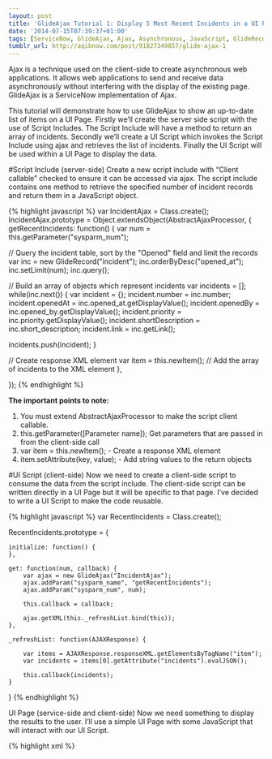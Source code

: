 ```yaml
---
layout: post
title: 'GlideAjax Tutorial 1: Display 5 Most Recent Incidents in a UI Page'
date: '2014-07-15T07:39:37+01:00'
tags: [ServiceNow, GlideAjax, Ajax, Asynchronous, JavaScript, GlideRecord]
tumblr_url: http://aqibnow.com/post/91827349857/glide-ajax-1
---
```

Ajax is a technique used on the client-side to create asynchronous web applications. It allows web applications to send and receive data asynchronously without interfering with the display of the existing page. GlideAjax is a ServiceNow implementation of Ajax.

<!--break-->

This tutorial will demonstrate how to use GlideAjax to show an up-to-date list of items on a UI Page. Firstly we’ll create the server side script with the use of Script Includes. The Script Include will have a method to return an array of incidents. Secondly we’ll create a UI Script which invokes the Script Include using ajax and retrieves the list of incidents. Finally the UI Script will be used within a UI Page to display the data.

#Script Include (server-side)
Create a new script include with “Client callable” checked to ensure it can be accessed via ajax. The script include contains one method to retrieve the specified number of incident records and return them in a JavaScript object.

{% highlight javascript %}
var IncidentAjax = Class.create();
IncidentAjax.prototype = Object.extendsObject(AbstractAjaxProcessor, {
  getRecentIncidents: function() {
var num = this.getParameter("sysparm_num");

// Query the incident table, sort by the "Opened" field and limit the records
var inc = new GlideRecord("incident");
inc.orderByDesc("opened_at");
inc.setLimit(num);
inc.query();

// Build an array of objects which represent incidents
var incidents = [];
while(inc.next()) {
  var incident = {};
  incident.number = inc.number;
  incident.openedAt = inc.opened_at.getDisplayValue();
  incident.openedBy = inc.opened_by.getDisplayValue();
  incident.priority = inc.priority.getDisplayValue();
  incident.shortDescription = inc.short_description;
  incident.link = inc.getLink();

  incidents.push(incident);
}

// Create response XML element
var item = this.newItem();
// Add the array of incidents to the XML element
  },

});
{% endhighlight %}

**The important points to note:**

1. You must extend AbstractAjaxProcessor to make the script client callable.
2. this.getParameter([Parameter name]); Get parameters that are passed in from the client-side call
3. var item = this.newItem(); - Create a response XML element
4. item.setAttribute(key, value); - Add string values to the return objects

#UI Script (client-side)
Now we need to create a client-side script to consume the data from the script include. The client-side script can be written directly in a UI Page but it will be specific to that page. I’ve decided to write a UI Script to make the code reusable.

{% highlight javascript %}
var RecentIncidents = Class.create();

RecentIncidents.prototype = {

	initialize: function() {
	},

	get: function(num, callback) {
		var ajax = new GlideAjax("IncidentAjax");
		ajax.addParam("sysparm_name", "getRecentIncidents");
		ajax.addParam("sysparm_num", num);

		this.callback = callback;

		ajax.getXML(this._refreshList.bind(this));
	},

	_refreshList: function(AJAXResponse) {

		var items = AJAXResponse.responseXML.getElementsByTagName("item");
		var incidents = items[0].getAttribute("incidents").evalJSON();

		this.callback(incidents);
	}

}
{% endhighlight %}

UI Page (service-side and client-side)
Now we need something to display the results to the user. I’ll use a simple UI Page with some JavaScript that will interact with our UI Script.

{% highlight xml %}
<?xml version="1.0" encoding="utf-8">
<j:jelly trim="false" xmlns:j="jelly:core" xmlns:g="glide" xmlns:j2="null" xmlns:g2="null">
<script language="javascript" src="RecentIncidents.jsdbx" type="text/javascript">
<ol id="most-recent-incidents"></ol>
</j:jelly>
{% endhighlight %}

**Client script code:**

{% highlight javascript %}
var recentIncidents = new RecentIncidents();
function refreshList() {
	recentIncidents.get(5, function(incidents) {
		var list = $("most-recent-incidents");
		list.innerHTML = "";
		for (var i = 0; i < incidents.length; i++) {
			list.insert("< li >" + incidents[i].openedAt + "< / li >");
		}
	});
}

setInterval(refreshList, 1000);
{% endhighlight %}

**HTML**
The code within the HTML field just gives us a placeholder to represent the data.

**Client script**
We request the 5 most recent incidents and provide a callback function. Once the server responds to the request, we update the list with the new incidents.
